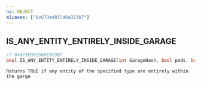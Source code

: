 ```yaml
---
ns: OBJECT
aliases: ["0x673ed815d6e323b7"]
---
```

## IS_ANY_ENTITY_ENTIRELY_INSIDE_GARAGE

```c
// 0x673ED815D6E323B7
bool IS_ANY_ENTITY_ENTIRELY_INSIDE_GARAGE(int GarageHash, bool peds, bool vehs, bool objs, int boxIndex);
```

```
Returns TRUE if any entity of the specified type are entirely within the garge
```
